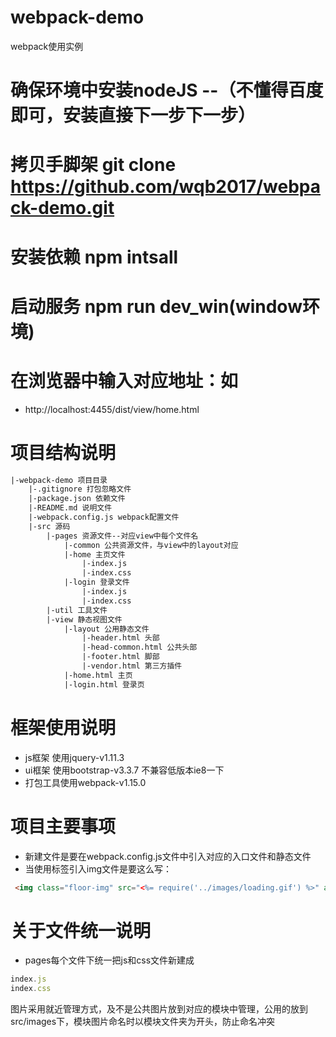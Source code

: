 # webpack-demo
webpack使用实例

# 确保环境中安装nodeJS --（不懂得百度即可，安装直接下一步下一步）
# 拷贝手脚架 git clone https://github.com/wqb2017/webpack-demo.git
# 安装依赖 npm intsall
# 启动服务 npm run dev_win(window环境)
# 在浏览器中输入对应地址：如
* http://localhost:4455/dist/view/home.html

# 项目结构说明
```html
|-webpack-demo 项目目录
    |-.gitignore 打包忽略文件
    |-package.json 依赖文件
    |-README.md 说明文件
    |-webpack.config.js webpack配置文件
    |-src 源码
        |-pages 资源文件--对应view中每个文件名
            |-common 公共资源文件，与view中的layout对应
            |-home 主页文件
                |-index.js
                |-index.css
            |-login 登录文件
                |-index.js
                |-index.css
        |-util 工具文件
        |-view 静态视图文件
            |-layout 公用静态文件
                |-header.html 头部
                |-head-common.html 公共头部
                |-footer.html 脚部
                |-vendor.html 第三方插件
            |-home.html 主页
            |-login.html 登录页
```

# 框架使用说明
* js框架 使用jquery-v1.11.3
* ui框架 使用bootstrap-v3.3.7 不兼容低版本ie8一下
* 打包工具使用webpack-v1.15.0

# 项目主要事项
* 新建文件是要在webpack.config.js文件中引入对应的入口文件和静态文件
* 当使用标签引入img文件是要这么写：
```html
 <img class="floor-img" src="<%= require('../images/loading.gif') %>" alt="加载" />
```

# 关于文件统一说明
* pages每个文件下统一把js和css文件新建成
```js
index.js
index.css
```
图片采用就近管理方式，及不是公共图片放到对应的模块中管理，公用的放到src/images下，模块图片命名时以模块文件夹为开头，防止命名冲突
